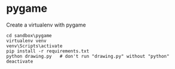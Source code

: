 # pygame

Create a virtualenv with pygame
```
cd sandbox\pygame
virtualenv venv
venv\Scripts\activate
pip install -r requirements.txt
python drawing.py   # don't run "drawing.py" without "python"
deactivate
```
